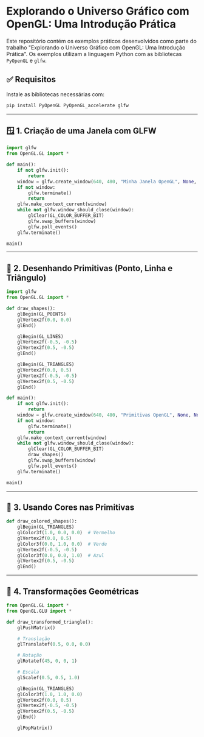 
# Explorando o Universo Gráfico com OpenGL: Uma Introdução Prática

Este repositório contém os exemplos práticos desenvolvidos como parte do trabalho "Explorando o Universo Gráfico com OpenGL: Uma Introdução Prática". Os exemplos utilizam a linguagem Python com as bibliotecas `PyOpenGL` e `glfw`.

## ✅ Requisitos

Instale as bibliotecas necessárias com:

```bash
pip install PyOpenGL PyOpenGL_accelerate glfw
```

---

## 🪟 1. Criação de uma Janela com GLFW

```python
import glfw
from OpenGL.GL import *

def main():
    if not glfw.init():
        return
    window = glfw.create_window(640, 480, "Minha Janela OpenGL", None, None)
    if not window:
        glfw.terminate()
        return
    glfw.make_context_current(window)
    while not glfw.window_should_close(window):
        glClear(GL_COLOR_BUFFER_BIT)
        glfw.swap_buffers(window)
        glfw.poll_events()
    glfw.terminate()

main()
```

---

## 🔺 2. Desenhando Primitivas (Ponto, Linha e Triângulo)

```python
import glfw
from OpenGL.GL import *

def draw_shapes():
    glBegin(GL_POINTS)
    glVertex2f(0.0, 0.0)
    glEnd()

    glBegin(GL_LINES)
    glVertex2f(-0.5, -0.5)
    glVertex2f(0.5, -0.5)
    glEnd()

    glBegin(GL_TRIANGLES)
    glVertex2f(0.0, 0.5)
    glVertex2f(-0.5, -0.5)
    glVertex2f(0.5, -0.5)
    glEnd()

def main():
    if not glfw.init():
        return
    window = glfw.create_window(640, 480, "Primitivas OpenGL", None, None)
    if not window:
        glfw.terminate()
        return
    glfw.make_context_current(window)
    while not glfw.window_should_close(window):
        glClear(GL_COLOR_BUFFER_BIT)
        draw_shapes()
        glfw.swap_buffers(window)
        glfw.poll_events()
    glfw.terminate()

main()
```

---

## 🎨 3. Usando Cores nas Primitivas

```python
def draw_colored_shapes():
    glBegin(GL_TRIANGLES)
    glColor3f(1.0, 0.0, 0.0)  # Vermelho
    glVertex2f(0.0, 0.5)
    glColor3f(0.0, 1.0, 0.0)  # Verde
    glVertex2f(-0.5, -0.5)
    glColor3f(0.0, 0.0, 1.0)  # Azul
    glVertex2f(0.5, -0.5)
    glEnd()
```

---

## 🔄 4. Transformações Geométricas

```python
from OpenGL.GL import *
from OpenGL.GLU import *

def draw_transformed_triangle():
    glPushMatrix()

    # Translação
    glTranslatef(0.5, 0.0, 0.0)

    # Rotação
    glRotatef(45, 0, 0, 1)

    # Escala
    glScalef(0.5, 0.5, 1.0)

    glBegin(GL_TRIANGLES)
    glColor3f(1.0, 1.0, 0.0)
    glVertex2f(0.0, 0.5)
    glVertex2f(-0.5, -0.5)
    glVertex2f(0.5, -0.5)
    glEnd()

    glPopMatrix()
```
